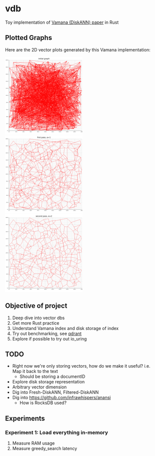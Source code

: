# vdb

Toy implementation of [Vamana (DiskANN) paper](https://proceedings.neurips.cc/paper/2019/file/09853c7fb1d3f8ee67a61b6bf4a7f8e6-Paper.pdf) in Rust

## Plotted Graphs

Here are the 2D vector plots generated by this Vamana implementation:

<img src="static/graph-initial.png" alt="Initial Graph" width="50%">

<img src="static/graph-1.png" alt="First Pass, α=1" width="50%">

<img src="static/graph-2.png" alt="Second Pass, α=2" width="50%">

## Objective of project

1. Deep dive into vector dbs
2. Get more Rust practice
3. Understand Vamana index and disk storage of index
4. Try out benchmarking, see [qdrant](https://qdrant.tech/benchmarks/)
5. Explore if possible to try out io_uring

## TODO

- Right now we're only storing vectors, how do we make it useful? i.e. Map it back to the text
  - Should be storing a documentID
- Explore disk storage representation
- Arbitrary vector dimension
- Dig into Fresh-DiskANN, Filtered-DiskANN
- Dig into <https://github.com/infrawhispers/anansi>
  - How is RocksDB used?

## Experiments

### Experiment 1: Load everything in-memory

1. Measure RAM usage
2. Measure greedy_search latency

